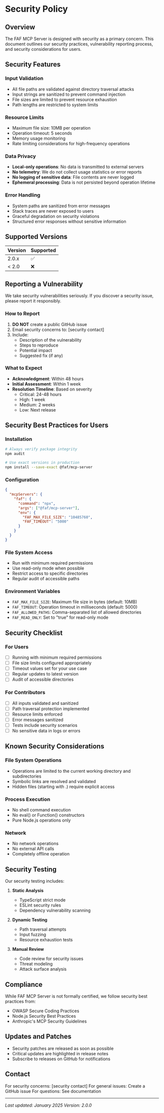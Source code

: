 # Security Policy

## Overview

The FAF MCP Server is designed with security as a primary concern. This document outlines our security practices, vulnerability reporting process, and security considerations for users.

## Security Features

### Input Validation
- All file paths are validated against directory traversal attacks
- Input strings are sanitized to prevent command injection
- File sizes are limited to prevent resource exhaustion
- Path lengths are restricted to system limits

### Resource Limits
- Maximum file size: 10MB per operation
- Operation timeout: 5 seconds
- Memory usage monitoring
- Rate limiting considerations for high-frequency operations

### Data Privacy
- **Local-only operations**: No data is transmitted to external servers
- **No telemetry**: We do not collect usage statistics or error reports
- **No logging of sensitive data**: File contents are never logged
- **Ephemeral processing**: Data is not persisted beyond operation lifetime

### Error Handling
- System paths are sanitized from error messages
- Stack traces are never exposed to users
- Graceful degradation on security violations
- Structured error responses without sensitive information

## Supported Versions

| Version | Supported          |
| ------- | ------------------ |
| 2.0.x   | :white_check_mark: |
| < 2.0   | :x:                |

## Reporting a Vulnerability

We take security vulnerabilities seriously. If you discover a security issue, please report it responsibly.

### How to Report

1. **DO NOT** create a public GitHub issue
2. Email security concerns to: [security contact]
3. Include:
   - Description of the vulnerability
   - Steps to reproduce
   - Potential impact
   - Suggested fix (if any)

### What to Expect

- **Acknowledgment**: Within 48 hours
- **Initial Assessment**: Within 1 week
- **Resolution Timeline**: Based on severity
  - Critical: 24-48 hours
  - High: 1 week
  - Medium: 2 weeks
  - Low: Next release

## Security Best Practices for Users

### Installation
```bash
# Always verify package integrity
npm audit

# Use exact versions in production
npm install --save-exact @faf/mcp-server
```

### Configuration
```json
{
  "mcpServers": {
    "faf": {
      "command": "npx",
      "args": ["@faf/mcp-server"],
      "env": {
        "FAF_MAX_FILE_SIZE": "10485760",
        "FAF_TIMEOUT": "5000"
      }
    }
  }
}
```

### File System Access
- Run with minimum required permissions
- Use read-only mode when possible
- Restrict access to specific directories
- Regular audit of accessible paths

### Environment Variables
- `FAF_MAX_FILE_SIZE`: Maximum file size in bytes (default: 10MB)
- `FAF_TIMEOUT`: Operation timeout in milliseconds (default: 5000)
- `FAF_ALLOWED_PATHS`: Comma-separated list of allowed directories
- `FAF_READ_ONLY`: Set to "true" for read-only mode

## Security Checklist

### For Users
- [ ] Running with minimum required permissions
- [ ] File size limits configured appropriately
- [ ] Timeout values set for your use case
- [ ] Regular updates to latest version
- [ ] Audit of accessible directories

### For Contributors
- [ ] All inputs validated and sanitized
- [ ] Path traversal protection implemented
- [ ] Resource limits enforced
- [ ] Error messages sanitized
- [ ] Tests include security scenarios
- [ ] No sensitive data in logs or errors

## Known Security Considerations

### File System Operations
- Operations are limited to the current working directory and subdirectories
- Symbolic links are resolved and validated
- Hidden files (starting with .) require explicit access

### Process Execution
- No shell command execution
- No eval() or Function() constructors
- Pure Node.js operations only

### Network
- No network operations
- No external API calls
- Completely offline operation

## Security Testing

Our security testing includes:

1. **Static Analysis**
   - TypeScript strict mode
   - ESLint security rules
   - Dependency vulnerability scanning

2. **Dynamic Testing**
   - Path traversal attempts
   - Input fuzzing
   - Resource exhaustion tests

3. **Manual Review**
   - Code review for security issues
   - Threat modeling
   - Attack surface analysis

## Compliance

While FAF MCP Server is not formally certified, we follow security best practices from:

- OWASP Secure Coding Practices
- Node.js Security Best Practices
- Anthropic's MCP Security Guidelines

## Updates and Patches

- Security patches are released as soon as possible
- Critical updates are highlighted in release notes
- Subscribe to releases on GitHub for notifications

## Contact

For security concerns: [security contact]
For general issues: Create a GitHub issue
For questions: See documentation

---

*Last updated: January 2025*
*Version: 2.0.0*